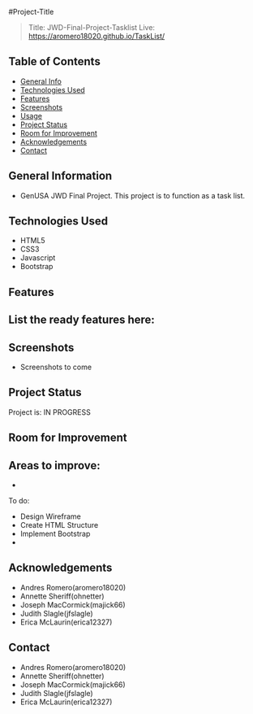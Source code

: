#Project-Title
> Title: JWD-Final-Project-Tasklist
> Live: https://aromero18020.github.io/TaskList/

## Table of Contents
* [General Info](#general-information)
* [Technologies Used](#technologies-used)
* [Features](#features)
* [Screenshots](#screenshots)
* [Usage](#usage)
* [Project Status](#project-status)
* [Room for Improvement](#room-for-improvement)
* [Acknowledgements](#acknowledgements)
* [Contact](#contact)


## General Information
- GenUSA JWD Final Project. This project is to function as a task list.


## Technologies Used
- HTML5
- CSS3
- Javascript
- Bootstrap


## Features
List the ready features here:
- 


## Screenshots
 - Screenshots to come


## Project Status
Project is: IN PROGRESS

## Room for Improvement

Areas to improve:
- 
- 

To do:
- Design Wireframe
- Create HTML Structure
- Implement Bootstrap
- 



## Acknowledgements
- Andres Romero(aromero18020)
- Annette Sheriff(ohnetter)
- Joseph MacCormick(majick66)
- Judith Slagle(jfslagle)
- Erica McLaurin(erica12327)


## Contact
- Andres Romero(aromero18020)
- Annette Sheriff(ohnetter)
- Joseph MacCormick(majick66)
- Judith Slagle(jfslagle)
- Erica McLaurin(erica12327)
